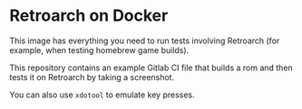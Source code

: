 # Retroarch on Docker
This image has everything you need to run tests involving Retroarch
(for example, when testing homebrew game builds).

This repository contains an example Gitlab CI file that builds a rom
and then tests it on Retroarch by taking a screenshot.

You can also use `xdotool` to emulate key presses.

